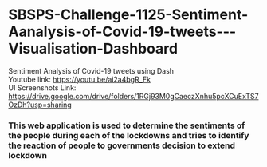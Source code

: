 # SBSPS-Challenge-1125-Sentiment-Aanalysis-of-Covid-19-tweets---Visualisation-Dashboard 
Sentiment Analysis of Covid-19 tweets using Dash <br/>
Youtube link: https://youtu.be/ai2a4bgR_Fk <br/>
UI Screenshots Link: https://drive.google.com/drive/folders/1RGj93M0gCaeczXnhu5pcXCuExTS7OzDh?usp=sharing

### This web application is used to determine the sentiments of the people during each of the lockdowns and tries to identify the reaction of people to governments decision to extend lockdown

